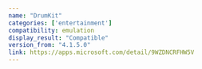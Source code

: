 ```yaml
---
name: "DrumKit"
categories: ['entertainment']
compatibility: emulation
display_result: "Compatible"
version_from: "4.1.5.0"
link: https://apps.microsoft.com/detail/9WZDNCRFHW5V
---
```

